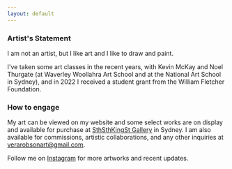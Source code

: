 ```yaml
---
layout: default
---
```


<h3> Artist's Statement</h3>

<p>I am not an artist, but I like art and I like to draw and paint.</p>

<p>I've taken some art classes in the recent years, with Kevin McKay and Noel Thurgate (at Waverley Woollahra Art School and at the National Art School in Sydney), and in 2022 I received a student grant from the William Fletcher Foundation.</p>


<h3>How to engage</h3>

<p>My art can be viewed on my website and some select works are on display and available for purchase at <a href="https://www.sthsthkingst.com/">SthSthKingSt Gallery</a> in Sydney. I am also available for commissions, artistic collaborations, and any other inquiries at <a href = "mailto:verarobsonart@gmail.com">verarobsonart@gmail.com</a>.</p>

<p>Follow me on <a href="https://www.instagram.com/verarobsonart/">Instagram</a> for more artworks and recent updates.</p>



